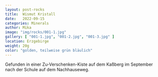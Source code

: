 ```yaml
---
layout: post-rocks
title:  Wismut Kristall
date:   2022-09-15
categories: Minerals
author: Mika
image: "img/rocks/001-1.jpg"
gallery: [ "001-1.jpg", "001-2.jpg", "001-3.jpg" ]
location: Erzgebirge
weight: 20g
color: "golden, teilweise grün bläulich"
---
```


Gefunden in einer Zu-Verschenken-Kiste auf dem Kaßberg im September nach der Schule auf dem Nachhauseweg.
